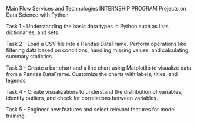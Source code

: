 Main Flow Services and Technologies INTERNSHIP PROGRAM Projects on Data Science with Python

Task 1 - Understanding the basic data types in Python such as lists, dictionaries, and sets.

Task 2 - Load a CSV file into a Pandas DataFrame. Perform operations like filtering data based on conditions, handling missing values, and calculating summary statistics.

Task 3 - Create a bar chart and a line chart using Matplotlib to visualize data from a Pandas DataFrame. Customize the charts with labels, titles, and legends.

Task 4 - Create visualizations to understand the distribution of variables, identify outliers, and check for correlations between variables.

Task 5 - Engineer new features and select relevant features for model training.
